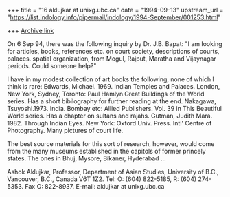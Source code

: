 +++
title = "16 aklujkar at unixg.ubc.ca"
date = "1994-09-13"
upstream_url = "https://list.indology.info/pipermail/indology/1994-September/001253.html"

+++
[Archive link](https://list.indology.info/pipermail/indology/1994-September/001253.html)

On 6 Sep 94, there was the following inquiry by Dr. J.B. Bapat:
"I am looking for articles, books, references etc. on court society,
descriptions of courts, palaces. spatial organization, from Mogul, 
Rajput, Maratha and Vijaynagar periods. Could someone help?"

I have in my modest collection of art books the following, none of which I
think is rare:
Edwards, Michael. 1969. Indian Temples and Palaces. London, New York,
Sydney, Toronto: Paul Hamlyn.Great Buildings of the World series. Has a
short bibilography for further reading at the end. 
Nakagawa, Tsuyoshi.1973.  India. Bombay etc: Allied Publishers. Vol. 39 in
This Beautiful World series. Has a chapter on sultans and rajahs. 
Gutman, Judith Mara. 1982. Through Indian Eyes.  New York: Oxford Univ.
Press. Intl' Centre of Photography. Many pictures of court life. 

The best source materials for this sort of research, however, would come
from the many museums established in the capitols of former princely
states. The ones in Bhuj, Mysore, Bikaner, Hyderabad ... 

Ashok Aklujkar, Professor, Department of Asian Studies, University of B.C.,
Vancouver, B.C., Canada V6T 1Z2. Tel: O: (604) 822-5185, R: (604) 274-5353.
 Fax O:
822-8937. E-mail: aklujkar at unixg.ubc.ca






